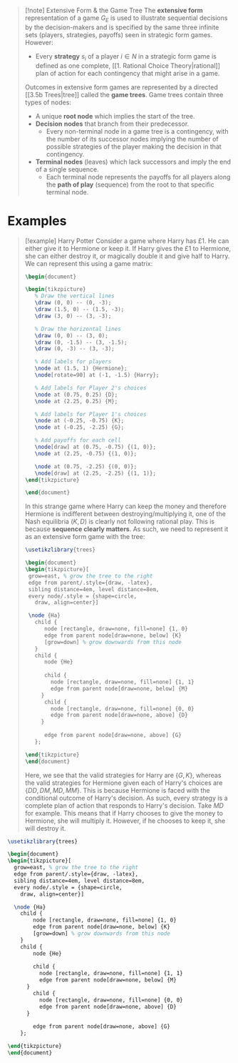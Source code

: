 >[!note] Extensive Form & the Game Tree
>The **extensive form** representation of a game $G_E$ is used to illustrate sequential decisions by the decision-makers and is specified by the same three infinite sets (players, strategies, payoffs) seen in strategic form games. However:
>- Every **strategy** $s_i$ of a player $i \in N$ in a strategic form game is defined as one complete, [[1. Rational Choice Theory|rational]] plan of action for each contingency that might arise in a game.
>
>Outcomes in extensive form games are represented by a directed [[3.5b Trees|tree]] called the **game trees**. Game  trees contain three types of nodes:
>- A unique **root node** which implies the start of the tree.
>- **Decision** **nodes** that branch from their predecessor.
>	- Every non-terminal node in a game tree is a contingency, with the number of its successor nodes implying the number of possible strategies of the player making the decision in that contingency. 
>- **Terminal nodes** (leaves) which lack successors and imply the end of a single sequence.
>	- Each terminal node represents the payoffs for all players along the **path of play** (sequence) from the root to that specific terminal node.

# Examples
>[!example] Harry Potter
>Consider a game where Harry has £1. He can either give it to Hermione or keep it. If Harry gives the £1 to Hermione, she can either destroy it, or magically double it and give half to Harry. We can represent this using a game matrix:
>```tikz
>\begin{document}
>
>\begin{tikzpicture}
>    % Draw the vertical lines
>    \draw (0, 0) -- (0, -3);
>    \draw (1.5, 0) -- (1.5, -3);
>    \draw (3, 0) -- (3, -3);
>
>    % Draw the horizontal lines
>    \draw (0, 0) -- (3, 0);
>    \draw (0, -1.5) -- (3, -1.5);
>    \draw (0, -3) -- (3, -3);
>
>    % Add labels for players
>    \node at (1.5, 1) {Hermione};
>    \node[rotate=90] at (-1, -1.5) {Harry};
>
>    % Add labels for Player 2's choices
>    \node at (0.75, 0.25) {D};
>    \node at (2.25, 0.25) {M};
>
>    % Add labels for Player 1's choices
>    \node at (-0.25, -0.75) {K};
>    \node at (-0.25, -2.25) {G};
>
>    % Add payoffs for each cell
>    \node[draw] at (0.75, -0.75) {(1, 0)};
>    \node at (2.25, -0.75) {(1, 0)};
>
>    \node at (0.75, -2.25) {(0, 0)};
>    \node[draw] at (2.25, -2.25) {(1, 1)};
>\end{tikzpicture}
>
>\end{document}
>```
>In this strange game where Harry can keep the money and therefore Hermione is indifferent between destroying/multiplying it, one of the Nash equilibria $(K, D)$ is clearly not following rational play. This is because **sequence clearly matters**. As such, we need to represent it as an extensive form game with the tree:
>```tikz
>\usetikzlibrary{trees}
>
>\begin{document}
>\begin{tikzpicture}[
>  grow=east, % grow the tree to the right
>  edge from parent/.style={draw, -latex},
>  sibling distance=4em, level distance=8em,
>  every node/.style = {shape=circle,
>    draw, align=center}]
>
>  \node {Ha}
>    child { 
>	    node [rectangle, draw=none, fill=none] {1, 0}
>		edge from parent node[draw=none, below] {K}
>		[grow=down] % grow downwards from this node
>    }
>    child { 
>	    node {He}
>		
>	    child { 
>	      node [rectangle, draw=none, fill=none] {1, 1} 
>	      edge from parent node[draw=none, below] {M}
>      }
>	    child { 
>	      node [rectangle, draw=none, fill=none] {0, 0} 
>	      edge from parent node[draw=none, above] {D}
>      }
>      
>		edge from parent node[draw=none, above] {G}
>    };
>
>\end{tikzpicture}
>\end{document}
>```
>Here, we see that the valid strategies for Harry are $\{G, K\}$, whereas the valid strategies for Hermione given each of Harry's choices are $\{DD, DM, MD, MM\}$. This is because Hermione is faced with the conditional outcome of Harry's decision. As such, every strategy is a complete plan of action that responds to Harry's decision. Take $MD$ for example. This means that if Harry chooses to give the money to Hermione, she will multiply it. However, if he chooses to keep it, she will destroy it.

```tikz
\usetikzlibrary{trees}

\begin{document}
\begin{tikzpicture}[
  grow=east, % grow the tree to the right
  edge from parent/.style={draw, -latex},
  sibling distance=4em, level distance=8em,
  every node/.style = {shape=circle,
    draw, align=center}]

  \node {Ha}
    child { 
	    node [rectangle, draw=none, fill=none] {1, 0}
		edge from parent node[draw=none, below] {K}
		[grow=down] % grow downwards from this node
    }
    child { 
	    node {He}
		
	    child { 
	      node [rectangle, draw=none, fill=none] {1, 1} 
	      edge from parent node[draw=none, below] {M}
      }
	    child { 
	      node [rectangle, draw=none, fill=none] {0, 0} 
	      edge from parent node[draw=none, above] {D}
      }
      
		edge from parent node[draw=none, above] {G}
    };

\end{tikzpicture}
\end{document}
```

